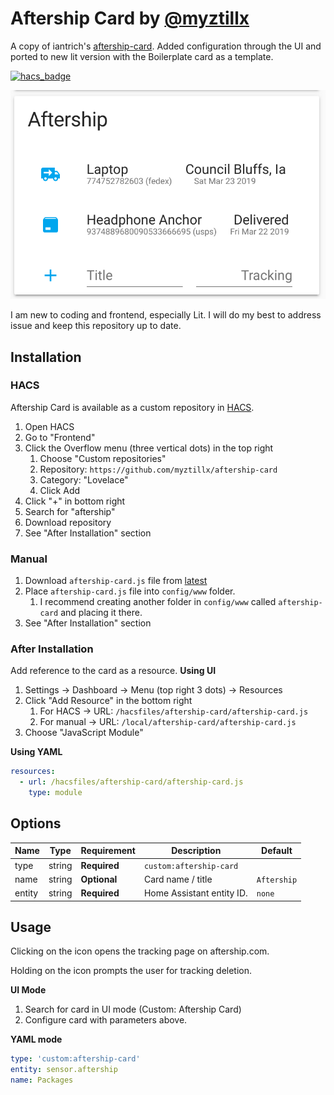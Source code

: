 # Aftership Card by [@myztillx](https://www.github.com/myztillx)

A copy of iantrich's [aftership-card](https://github.com/iantrich/aftership-card). Added configuration through the UI and ported to new lit version with the Boilerplate card as a template.

[![hacs_badge](https://img.shields.io/badge/HACS-Custom-41BDF5.svg?style=for-the-badge)](https://github.com/hacs/integration)

![example](https://github.com/myztillx/aftership-card/blob/main/docs/images/example.png)

I am new to coding and frontend, especially Lit. I will do my best to address issue and keep this repository up to date.

## Installation

### HACS

Aftership Card is available as a custom repository in [HACS](https://hacs.xyz/).

1. Open HACS
2. Go to "Frontend"
3. Click the Overflow menu (three vertical dots) in the top right
   1. Choose "Custom repositories"
   2. Repository: `https://github.com/myztillx/aftership-card`
   3. Category: "Lovelace"
   4. Click Add
4. Click "+" in bottom right
5. Search for "aftership"
6. Download repository
7. See "After Installation" section

### Manual

1. Download `aftership-card.js` file from [latest](https://github.com/myztillx/aftership-card/releases/latest)
2. Place `aftership-card.js` file into `config/www` folder.
   1. I recommend creating another folder in `config/www` called `aftership-card` and placing it there.
3. See "After Installation" section

### After Installation

Add reference to the card as a resource.
**Using UI**

1. Settings → Dashboard → Menu (top right 3 dots) → Resources
2. Click "Add Resource" in the bottom right
   1. For HACS → URL: `/hacsfiles/aftership-card/aftership-card.js`
   2. For manual → URL: `/local/aftership-card/aftership-card.js`
3. Choose "JavaScript Module"

**Using YAML**

```yaml
resources:
  - url: /hacsfiles/aftership-card/aftership-card.js
    type: module
```

## Options

| Name   | Type   | Requirement  | Description               | Default     |
| ------ | ------ | ------------ | ------------------------- | ----------- |
| type   | string | **Required** | `custom:aftership-card`   |
| name   | string | **Optional** | Card name / title         | `Aftership` |
| entity | string | **Required** | Home Assistant entity ID. | `none`      |

## Usage

Clicking on the icon opens the tracking page on aftership.com.

Holding on the icon prompts the user for tracking deletion.

**UI Mode**

1. Search for card in UI mode (Custom: Aftership Card)
2. Configure card with parameters above.

**YAML mode**

```yaml
type: 'custom:aftership-card'
entity: sensor.aftership
name: Packages
```
